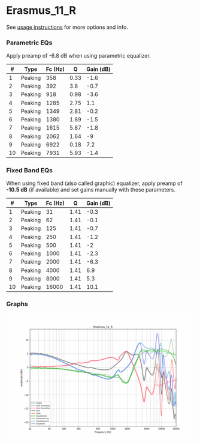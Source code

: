 # Erasmus_11_R
See [usage instructions](https://github.com/jaakkopasanen/AutoEq#usage) for more options and info.

### Parametric EQs
Apply preamp of -6.8 dB when using parametric equalizer.

|   # | Type    |   Fc (Hz) |    Q |   Gain (dB) |
|-----|---------|-----------|------|-------------|
|   1 | Peaking |       358 | 0.33 |        -1.6 |
|   2 | Peaking |       392 | 3.8  |        -0.7 |
|   3 | Peaking |       918 | 0.98 |        -3.6 |
|   4 | Peaking |      1285 | 2.75 |         1.1 |
|   5 | Peaking |      1349 | 2.81 |        -0.2 |
|   6 | Peaking |      1380 | 1.89 |        -1.5 |
|   7 | Peaking |      1615 | 5.87 |        -1.8 |
|   8 | Peaking |      2062 | 1.64 |        -9   |
|   9 | Peaking |      6922 | 0.18 |         7.2 |
|  10 | Peaking |      7931 | 5.93 |        -1.4 |

### Fixed Band EQs
When using fixed band (also called graphic) equalizer, apply preamp of **-10.5 dB** (if available) and set gains manually with these parameters.

|   # | Type    |   Fc (Hz) |    Q |   Gain (dB) |
|-----|---------|-----------|------|-------------|
|   1 | Peaking |        31 | 1.41 |        -0.3 |
|   2 | Peaking |        62 | 1.41 |        -0.1 |
|   3 | Peaking |       125 | 1.41 |        -0.7 |
|   4 | Peaking |       250 | 1.41 |        -1.2 |
|   5 | Peaking |       500 | 1.41 |        -2   |
|   6 | Peaking |      1000 | 1.41 |        -2.3 |
|   7 | Peaking |      2000 | 1.41 |        -6.3 |
|   8 | Peaking |      4000 | 1.41 |         6.9 |
|   9 | Peaking |      8000 | 1.41 |         5.3 |
|  10 | Peaking |     16000 | 1.41 |        10.1 |

### Graphs
![](./Erasmus_11_R.png)
